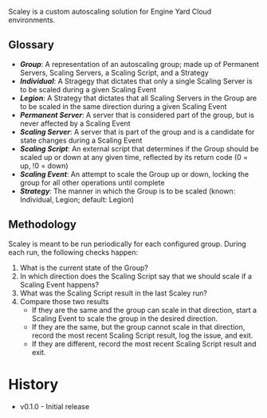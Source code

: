 Scaley is a custom autoscaling solution for Engine Yard Cloud environments.

## Glossary ##

* ***Group***: A representation of an autoscaling group; made up of Permanent Servers, Scaling Servers, a Scaling Script, and a Strategy
* ***Individual***: A Stragegy that dictates that only a single Scaling Server is to be scaled during a given Scaling Event
* ***Legion***: A Strategy that dictates that all Scaling Servers in the Group are to be scaled in the same direction during a given Scaling Event
* ***Permanent Server***: A server that is considered part of the group, but is never affected by a Scaling Event
* ***Scaling Server***: A server that is part of the group and is a candidate for state changes during a Scaling Event
* ***Scaling Script***: An external script that determines if the Group should be scaled up or down at any given time, reflected by its return code (0 = up, !0 = down)
* ***Scaling Event***: An attempt to scale the Group up or down, locking the group for all other operations until complete
* ***Strategy***: The manner in which the Group is to be scaled (known: Individual, Legion; default: Legion)

## Methodology ##

Scaley is meant to be run periodically for each configured group. During each run, the following checks happen:

1. What is the current state of the Group?
2. In which direction does the Scaling Script say that we should scale if a Scaling Event happens?
3. What was the Scaling Script result in the last Scaley run?
4. Compare those two results
    * If they are the same and the group can scale in that direction, start a Scaling Event to scale the group in the desired direction.
    * If they are the same, but the group cannot scale in that direction, record the most recent Scaling Script result, log the issue, and exit.
    * If they are different, record the most recent Scaling Script result and exit.

# History #

* v0.1.0 - Initial release
